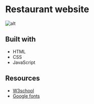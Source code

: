 # Restaurant website

![alt](https://link)

## Built with

- HTML
- CSS
- JavaScript

## Resources

- [W3school](www.w3school.com)
- [Google fonts](fonts.google.com)
